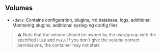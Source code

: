 ## Volumes

* `/data`: Contains configuration, plugins, rrd database, logs, additional Monitoring plugins, additional syslog-ng config files

> :warning: Note that the volume should be owned by the user/group with the specified `PUID` and `PGID`. If you don't
> give the volume correct permissions, the container may not start.
